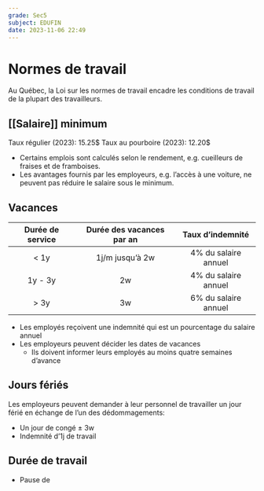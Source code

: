 ```yaml
---
grade: Sec5
subject: EDUFIN
date: 2023-11-06 22:49
---
```


# Normes de travail

Au Québec, la Loi sur les normes de travail encadre les conditions de travail de la plupart des travailleurs.

## [[Salaire]] minimum

Taux régulier (2023): 15.25$
Taux au pourboire (2023): 12.20$

- Certains emplois sont calculés selon le rendement, e.g. cueilleurs de fraises et de framboises.
- Les avantages fournis par les employeurs, e.g. l’accès à une voiture, ne peuvent pas réduire le salaire sous le minimum.

## Vacances

| Durée de service | Durée des vacances par an |   Taux d’indemnité   |
|:----------------:|:-------------------------:|:--------------------:|
|       < 1y       |      1j/m jusqu’à 2w      | 4% du salaire annuel |
|     1y - 3y      |            2w             | 4% du salaire annuel |
|       > 3y       |            3w             | 6% du salaire annuel |

- Les employés reçoivent une indemnité qui est un pourcentage du salaire annuel
- Les employeurs peuvent décider les dates de vacances
	- Ils doivent informer leurs employés au moins quatre semaines d’avance

## Jours fériés

Les employeurs peuvent demander à leur personnel de travailler un jour férié en échange de l’un des dédommagements:

- Un jour de congé $\pm$ 3w
- Indemnité d’1j de travail

## Durée de travail

- Pause de 